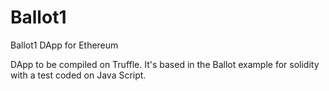 # Ballot1
Ballot1 DApp for Ethereum

DApp to be compiled on Truffle.
It's based in the Ballot example for solidity with a test coded on Java Script.

